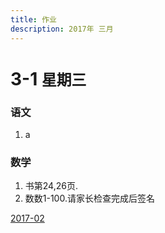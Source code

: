 ```yaml
---
title: 作业
description: 2017年 三月
---
```

# 3-1 `星期三`
### 语文
1. a

### 数学
1. 书第24,26页.
2. 数数1-100.请家长检查完成后签名

[2017-02](2017-02)